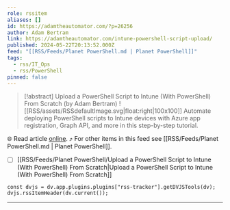 ```yaml
---
role: rssitem
aliases: []
id: https://adamtheautomator.com/?p=26256
author: Adam Bertram
link: https://adamtheautomator.com/intune-powershell-script-upload/
published: 2024-05-22T20:13:52.000Z
feed: "[[RSS/Feeds/Planet PowerShell.md | Planet PowerShell]]"
tags:
  - rss/IT_Ops
  - rss/PowerShell
pinned: false
---
```


> [!abstract] Upload a PowerShell Script to Intune (With PowerShell) From Scratch (by Adam Bertram)
> ![[RSS/assets/RSSdefaultImage.svg|float:right|100x100]] Automate deploying PowerShell scripts to Intune devices with Azure app registration, Graph API, and more in this step-by-step tutorial.

🌐 Read article [online](https://adamtheautomator.com/intune-powershell-script-upload/). ⤴ For other items in this feed see [[RSS/Feeds/Planet PowerShell.md | Planet PowerShell]].

- [ ] [[RSS/Feeds/Planet PowerShell/Upload a PowerShell Script to Intune (With PowerShell) From Scratch|Upload a PowerShell Script to Intune (With PowerShell) From Scratch]]

~~~dataviewjs
const dvjs = dv.app.plugins.plugins["rss-tracker"].getDVJSTools(dv);
dvjs.rssItemHeader(dv.current());
~~~

- - -

